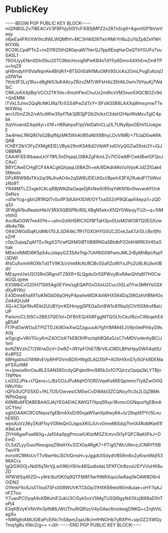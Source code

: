 # PublicKey

-----BEGIN PGP PUBLIC KEY BLOCK-----
mQINBGLZv7IBEACxV3FBFhjy50IYcFiX8SjMPZ2x287xSrg9+AgsntGP1bVwVaqy
n6jeEa4FRVXW1hc8WLWQMfhf+MC3HWlD97lxtrRMrYrl6u2uYbZp8ZeYNH6lYX6L
9CO9LCpdPTnZ+nxDl192SthQ90qvaW7hkrQJ7pp6EsqHarDsQTbYGUFo7xuGA5L1
79OiUyyENm0DlnDbu20TC9btcHxvqjNPwKB4sTdYFp6Dmx44XhEreZm8TPu+hq29
qH8mdyhY8VaiNqnKe4BhjRi1+BT5GhEdN1MuOMV9SUcKs2GmLPvgEs6zqOoSfW1w
7ttrb3F3Lzj1Ru+d8gNt53uKA6cyZRzv2MTrWFkH4z35hNL0wlv7bYquKj7WdIbC
CRKJxAXAjiBq/VCCt2TKYds+6mzhFkoChuUz2m8IcxVM2eun5XQCBOZv9d+QnEMM
ITVkL5Jmv2QqRcNKURa7ErESS4PwZdTxY+3IFsN35B8LAXXqWmsymwTTeNlXWiiq
wcrU5mZ2k2/vA1cdWw3Xpf7bk3jlB3jjP2ib2h/kzO3dsH2HIpiWsMzuTgIC4pbk
XqVhvandZ4qd4yi+016+rt6RahpsP/pjVktDafnCLuj1L7UNyRpxGEhVGJukjjwE
3w4HwL1RlQlN7sG2BqfNjzMK5lIthAI/B5aNtX9BhyLOvVIMR/+71UaD0wARAQAB
tChBY2lkV2FyZXMgKElELVByb29mKSA8d2VibWFzdGVyQGZiaS5nb3Y+iQJOBBMB
CAA4FiEE4tbaauUcY79fL5nDhjaqLGIBAZgFAmLZv7ICGwMFCwkIBwIGFQoJCAsC
BBYCAwECHgECF4AACgkQhjaqLGIBAZh+eA/8DAdnMsVuIVpxKJdZZIGak45Meolo
DPzRRW98sTKs2qi3NJhvAO4x2qSW6UDEUtGcl/8pehX3FXj7AxkdF1TbWutzNo9T
YR48MTLZ2xgktCALqRBjWAQtaOaqeDjRxNw9/65iqYdKN16v0lwvanbYOnkGeNzs
+d1wYcg+gbh2R1RQtTv0uifP3dUbH3DW/GYTxaS52/iP9QEap64epz/l+zQDq3/i
3FWgN1buReatoHtkiV3RXXQBSPRcR0LXBgN5ekvX5QYGWavjyTU2r+q+5IMvhth0
AxvBaOQW7ne40Ye++phvi2dAHSRlCXOf8fTqH3pv0UsMOWOR7Q0EGXzwdlb4e78k
O94OWGd5qKUdMb170JLSD64kL1fFtTGXOHYG0UC2Dxk2a47JrDLi/8xfjfhisZHf
c0p/2ujaqZqAfTEu1kgX37t/wfQXM0iBTItB8RNGaSBtdbP2Ot4hWR63V45xGhak
MEecnNMDiRK5pS4uJxkpyGZ3SAx1hjp7Ukf6tG06fwmJML2rByMhBpUfspYi3DWI
8fsCuflxmihROXkTotlTV9K3/xVmtMcKcRCBvSSafIZutNYxJPs2U9L6U/km1BdV
MEqymUwUSO5Rnl3RgndTZ8XR+SLQgdoOr5SPWzyBixRAwQhfq8f7H0CwAGQLqyew
KXSMbCvG20H71S65Ag0EYtm/sgEQAPGxGXoU2CucOGLst1Yw3MNYsGSXdXyRYKci
E43DmeEhaf9TsiKNGbD6qOHyP4pwheWDK4dWHX564DqZtRGzhVtRNHOxZd4dQUsM
XQ+kCSje1NvRDkl2UUBYjnrKDHinygjSPEGa0xt8W1c81Nq0jCiVt5GMrsf8aUUP
Pwlom/CL5t5Cv2B837QD1nl+DFBVEQ/45RFggMTQOLfcCkuf8zvCWbqehE4gB5AF
Ff7PdOwWOuSTPlZTDJXi8OwXwQZzguusAiYgfh1MiM4EJV9jn0etPlhkyD9sA0ij
w5gcgl+VAV1GcyKmZ4OClzKTkE8I3HPoctqlti8Q6sG/sC7vMDVunknhyBC/J1m1
bvNZ8VzhZ7/2W/wDcV+2wRZ+/lRYpFOhE7iBrV6JO8DLBPeHpyDW04qI0UKx8P52
6BHgsbIuO1WMvEVpRHFDVmBDXHWg0LAQ35iP+AO5HIXnS7y5GFk9DEMapYSXu/NM
m+Ipwox6mOsuRLESANS6GcdyQPqbn9m/885k2o1O7GjirzzOpqq3kLYTBjnTNPNm
LxG0ZJPIe+t7Qevs+L/BzGOzJPuMqHO1ORGVqeKs66EQpmmcTIy8ZwOi0QhWuYdu
rQFb3UCFD5XD+fKL7O5/OwveslCM5wCvDWAbl3ZCQNxyI1c3x2LGjZBMkWPbQqog
K6MBxM1DABEBAAGJAjYEGAEIACAWIQTi1tpq5Rxjv18vmcOGNqosYgEBmAUCYtm/
sgIbDAAKCRCGNqosYgEBmAXsD/90ojaW5anXp9wyRA+b/29sptEPYr/5LnuhE95D
wpsXuVz36yZKdFfsyVGMeQnOJqpsXKGJUcv0imeMiSdzj7hmX4RoMKw61fA9aLe4
ZlYHi6gwPxa660g+Jaf0Aa0pgPmcwlUKlztMGZXntvv5t1yFQFCRaKiIFkJ+DEmD
OL5dZLyyGuo/NxsqjoqZ9IeIHXv2lZX0q4RgK7+PTig07WcUNmzJCNRYF6B7wvY9
evnottCRMoUvTTvNwHbLlSOVQmsH+yJggdUtSdydVB5Rm6o2yKismWqf5396ACrx
lgQiG9GOj+Nd0fq7ArVjLw096/rlSHx46QudlxdaL5PXFCtr8zvsUSYVVuHK8uZD
XPWWSq4lIZDr+y9rb3luf0K0q9QTFM8F5erfltNRXquUlwRaq0kOAW8O6r4OiDN2
O1fmkF6c6Js5Tbsd7SFs008WUVKTCbDp31HXKB9etd90m8uiae+xHY7qAJnFZToo
Y7uaoPCOyqA9cKBKuhlF2ukU3Ci5yk5vxV5MgTUSQI9gyN43Xzj8I68aD5hToPj4
E3qKBVyKVNVlfn7pIN86JWUThuRIQRIzcV4yGAw/6mzkeqjDNKQ+cZnjhVtLagXo
+N8RghtAMUGlEaPcEiNc7nS8pmZqaU8clmfHNOHb7yRXPH+sipOZZXWGyTmq1g8u
KNn2/g==
=JIih
-----END PGP PUBLIC KEY BLOCK-----

